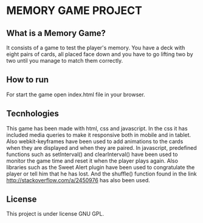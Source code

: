 # MEMORY GAME PROJECT
## What is a Memory Game?
It consists of a game to test the player's memory. You have a deck with eight pairs of cards, all placed face down and you have to go lifting two by two until you manage to match them correctly.
## How to run
For start the game open index.html file in your browser.
## Tecnhologies
This game has been made with html, css and javascript. In the css it has included media queries to make it responsive both in mobile and in tablet. Also webkit-keyframes have been used to add animations to the cards when they are displayed and when they are paired.  In javascript, predefined functions such as setInterval() and clearInterval() have been used to monitor the game time and reset it when the player plays again.
Also libraries such as the Sweet Alert plugin have been used to congratulate the player or tell him that he has lost. And the shuffle() function found in the link  http://stackoverflow.com/a/2450976 has also been used.
## License
This project is under license GNU GPL.
